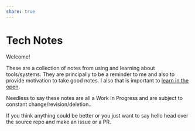 ```yaml
---
share: true
---
```

# Tech Notes

Welcome! 

These are a collection of notes from using and learning about tools/systems. They are principally to be a reminder to me and also to provide motivation to take good notes. I also that is important to [learn in the open](https://notes.andymatuschak.org/z21cgR9K3UcQ5a7yPsj2RUim3oM2TzdBByZu).

Needless to say these notes are all a Work In Progress and are subject to constant change/revision/deletion..

If you think anything could be better or you just want to say hello head over the source repo and make an issue or a PR. 